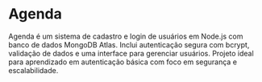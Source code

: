 # Agenda
Agenda é um sistema de cadastro e login de usuários em Node.js com banco de dados MongoDB Atlas. Inclui autenticação segura com bcrypt, validação de dados e uma interface para gerenciar usuários. Projeto ideal para aprendizado em autenticação básica com foco em segurança e escalabilidade.
